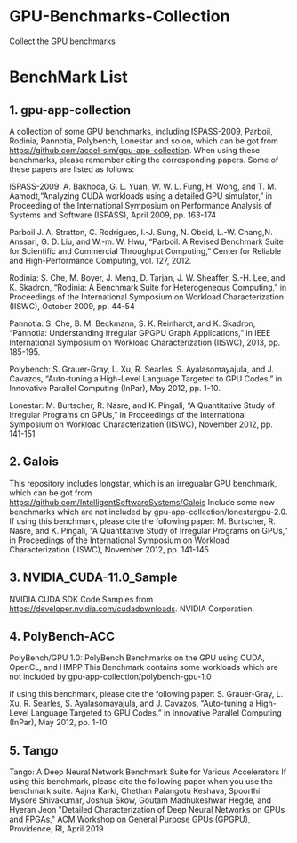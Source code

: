 # GPU-Benchmarks-Collection
Collect the GPU benchmarks

# BenchMark List

## 1. gpu-app-collection
A collection of some GPU benchmarks, including ISPASS-2009, Parboil, Rodinia, Pannotia, Polybench, Lonestar and so on, which can be got from https://github.com/accel-sim/gpu-app-collection.
When using these benchmarks, please remember citing the corresponding papers. Some of these papers are listed as follows:

ISPASS-2009: A. Bakhoda, G. L. Yuan, W. W. L. Fung, H. Wong, and T. M. Aamodt,“Analyzing CUDA workloads using a detailed GPU simulator,” in Proceeding of the International Symposium on Performance Analysis of Systems and Software (ISPASS), April 2009, pp. 163-174

Parboil:J. A. Stratton, C. Rodrigues, I.-J. Sung, N. Obeid, L.-W. Chang,N. Anssari, G. D. Liu, and W.-m. W. Hwu, “Parboil: A Revised Benchmark Suite for Scientific and Commercial Throughput Computing,” 
Center for Reliable and High-Performance Computing, vol. 127, 2012.

Rodinia: S. Che, M. Boyer, J. Meng, D. Tarjan, J. W. Sheaffer, S.-H. Lee, and K. Skadron, “Rodinia: A Benchmark Suite for Heterogeneous Computing,” in Proceedings of the International Symposium on Workload Characterization (IISWC), October 2009, pp. 44-54

Pannotia: S. Che, B. M. Beckmann, S. K. Reinhardt, and K. Skadron, “Pannotia: Understanding Irregular GPGPU Graph Applications,” in IEEE International Symposium on Workload Characterization (IISWC), 2013, pp. 185-195.

Polybench: S. Grauer-Gray, L. Xu, R. Searles, S. Ayalasomayajula, and J. Cavazos, “Auto-tuning a High-Level Language Targeted to GPU Codes,” in Innovative Parallel Computing (InPar), May 2012, pp. 1-10.

Lonestar: M. Burtscher, R. Nasre, and K. Pingali, “A Quantitative Study of Irregular Programs on GPUs,” in Proceedings of the International Symposium on Workload Characterization (IISWC), November 2012, pp. 141-151 

## 2. Galois
This repository includes longstar, which is an irregualar GPU benchmark, which can be got from https://github.com/IntelligentSoftwareSystems/Galois
Include some new benchmarks which are not included by gpu-app-collection/lonestargpu-2.0.
If using this benchmark, please cite the following paper:
M. Burtscher, R. Nasre, and K. Pingali, “A Quantitative Study of Irregular Programs on GPUs,” in Proceedings of the International Symposium on Workload Characterization (IISWC), November 2012, pp. 141-145

## 3. NVIDIA_CUDA-11.0_Sample
NVIDIA CUDA SDK Code Samples from https://developer.nvidia.com/cudadownloads. NVIDIA Corporation.

## 4. PolyBench-ACC
PolyBench/GPU 1.0:  PolyBench Benchmarks on the GPU using CUDA, OpenCL, and HMPP
This Benchmark contains some workloads which are not included by gpu-app-collection/polybench-gpu-1.0

If using this benchmark, please cite the following paper:
S. Grauer-Gray, L. Xu, R. Searles, S. Ayalasomayajula, and J. Cavazos, “Auto-tuning a High-Level Language Targeted to GPU Codes,” in Innovative Parallel Computing (InPar), May 2012, pp. 1-10.

## 5. Tango
Tango: A Deep Neural Network Benchmark Suite for Various Accelerators
If using this benchmark, please cite the following paper when you use the benchmark suite.
Aajna Karki, Chethan Palangotu Keshava, Spoorthi Mysore Shivakumar, Joshua Skow, Goutam Madhukeshwar Hegde, and Hyeran Jeon "Detailed Characterization of Deep Neural Networks on GPUs and FPGAs," ACM Workshop on General Purpose GPUs (GPGPU), Providence, RI, April 2019
